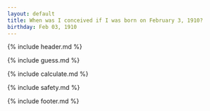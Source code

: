 ```yaml
---
layout: default
title: When was I conceived if I was born on February 3, 1910?
birthday: Feb 03, 1910
---
```


{% include header.md %}

{% include guess.md %}

{% include calculate.md %}

{% include safety.md %}

{% include footer.md %}



